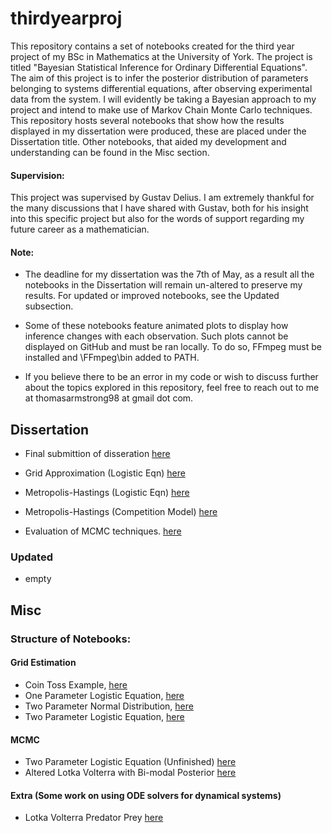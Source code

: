 # thirdyearproj
This repository contains a set of notebooks created for the third year project of my BSc in Mathematics at the University of York. The project is titled "Bayesian Statistical Inference for Ordinary Differential Equations". The aim of this project is to infer the posterior distribution of parameters belonging to systems differential equations, after observing experimental data from the system. I will evidently be taking a Bayesian approach to my project and intend to make use of Markov Chain Monte Carlo techniques. This repository hosts several notebooks that show how the results  displayed in my dissertation were produced, these are placed under the Dissertation  title. Other notebooks, that aided my development and understanding can be found in the Misc section.

#### Supervision:
This project was supervised by Gustav Delius. I am extremely thankful for the many discussions that I have shared with Gustav, both for his insight into this specific project but also for the words of support regarding my future career as a mathematician.
#### Note:
- The deadline for my dissertation was the 7th of May, as a result all the notebooks in the Dissertation will remain un-altered to preserve my results. For updated or improved notebooks, see the Updated subsection.

- Some of these notebooks feature animated plots to display how inference changes with each observation. Such plots cannot be displayed on GitHub and must be ran locally. To do so, FFmpeg must be installed and \FFmpeg\bin added to PATH.

- If you believe there to be an error in my code or wish to discuss further about the topics explored in this repository, feel free to reach out to me at thomasarmstrong98 at gmail dot com.
##  Dissertation
- Final submittion of disseration [here](https://github.com/thomasarmstrong98/thirdyearproj/blob/master/ThomasArmstrongFinal.pdf)

- Grid Approximation (Logistic Eqn) [here](https://github.com/thomasarmstrong98/thirdyearproj/blob/master/two_param_logitic_grid_approx.ipynb)
- Metropolis-Hastings (Logistic Eqn) [here](https://github.com/thomasarmstrong98/thirdyearproj/blob/master/two_param_mcmc_logisitc_eqn.ipynb)
- Metropolis-Hastings (Competition Model) [here](https://github.com/thomasarmstrong98/thirdyearproj/blob/master/complex_lotka_volterra.ipynb)
- Evaluation of MCMC techniques. [here](https://github.com/thomasarmstrong98/thirdyearproj/blob/master/problems_with_mh_mcmc.ipynb) 

### Updated
- empty

## Misc
### Structure of Notebooks:

#### Grid Estimation 
- Coin Toss Example, [here](https://github.com/thomasarmstrong98/thirdyearproj/blob/master/bayesian_coin_toss_bias.ipynb)
- One Parameter Logistic Equation, [here](https://github.com/thomasarmstrong98/thirdyearproj/blob/master/bayesian_logistic_eqn_grid.ipynb)
- Two Parameter Normal Distribution, [here](https://github.com/thomasarmstrong98/thirdyearproj/blob/master/grid_approx_two_param_normal.ipynb)
- Two Parameter Logistic Equation, [here](https://github.com/thomasarmstrong98/thirdyearproj/blob/master/two_param_logitic_grid_approx.ipynb)
  
#### MCMC
- Two Parameter Logistic Equation (Unfinished) [here](https://github.com/thomasarmstrong98/thirdyearproj/blob/master/logistic_two_param_mcmc.ipynb)
- Altered Lotka Volterra with Bi-modal Posterior [here](https://github.com/thomasarmstrong98/thirdyearproj/blob/master/altered_lotka_volterra_mcmc.ipynb)

#### Extra (Some work on using ODE solvers for dynamical systems)
- Lotka Volterra Predator Prey [here](https://github.com/thomasarmstrong98/thirdyearproj/blob/master/ode_solver_exploration.ipynb)

